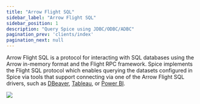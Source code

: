 ```yaml
---
title: "Arrow Flight SQL"
sidebar_label: "Arrow Flight SQL"
sidebar_position: 1
description: "Query Spice using JDBC/ODBC/ADBC"
pagination_prev: 'clients/index'
pagination_next: null
---
```


Arrow Flight SQL is a protocol for interacting with SQL databases using the Arrow in-memory format and the Flight RPC framework. Spice implements the Flight SQL protocol which enables querying the datasets configured in Spice via tools that support connecting via one of the Arrow Flight SQL drivers, such as [DBeaver](https://dbeaver.io), [Tableau](https://www.tableau.com/), or [Power BI](https://www.microsoft.com/en-us/power-platform/products/power-bi).

<img src="https://imagedelivery.net/HyTs22ttunfIlvyd6vumhQ/0a8bc474-03c3-4c1c-8003-d250cd52b300/public" />

